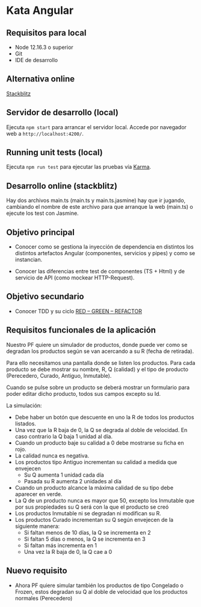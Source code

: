 # Kata Angular

## Requisitos para local

* Node 12.16.3 o superior
* Git
* IDE de desarrollo

## Alternativa online

[Stackblitz](https://stackblitz.com/edit/angular-tdd-example-26gbu8)

## Servidor de desarrollo (local)

Ejecuta `npm start` para arrancar el servidor local. Accede por navegador  web a `http://localhost:4200/`.

## Running unit tests (local)

Ejecuta `npm run test` para ejecutar las pruebas vía [Karma](https://karma-runner.github.io).

## Desarrollo online (stackblitz)

Hay dos archivos main.ts (main.ts y main.ts.jasmine) hay que ir jugando, cambiando el nombre de este archivo para que arranque la web (main.ts) o ejecute los test con Jasmine.

## Objetivo principal

* Conocer como se gestiona la inyección de dependencia en distintos los distintos artefactos Angular (componentes, servicios y pipes) y como se instancian.

* Conocer las diferencias entre test de componentes (TS + Html) y de servicio de API (como mockear HTTP-Request).

## Objetivo secundario

* Conocer TDD y su ciclo [RED – GREEN – REFACTOR](https://softwarecrafters.io/javascript/tdd-test-driven-development)

## Requisitos funcionales de la aplicación

Nuestro PF quiere un simulador de productos, donde puede ver como se degradan los productos según se van acercando a su R (fecha de retirada).

Para ello necesitamos una pantalla donde se listen los productos. Para cada producto se debe mostrar su nombre, R, Q (calidad) y el tipo de producto (Perecedero, Curado, Antiguo, Inmutable).

Cuando se pulse sobre un producto se deberá mostrar un formulario para poder editar dicho producto, todos sus campos excepto su Id.

La simulación:

* Debe haber un botón que descuente en uno la R de todos los productos listados.
* Una vez que la R baja de 0, la Q se degrada al doble de velocidad. En caso contrario la Q baja 1 unidad al día.
* Cuando un producto baje su calidad a 0 debe mostrarse su ficha en rojo.
* La calidad nunca es negativa.
* Los productos tipo Antiguo incrementan su calidad a medida que envejecen
  * Su Q aumenta 1 unidad cada día
  * Pasada su R aumenta 2 unidades al día
* Cuando un producto alcance la máxima calidad de su tipo debe aparecer en verde.
* La Q de un producto nunca es mayor que 50, excepto los Inmutable que por sus propiedades su Q será con la que el producto se creó
* Los productos Inmutable ni se degradan ni modifican su R.
* Los productos Curado incrementan su Q según envejecen de la siguiente manera:
  * Si faltan menos de 10 días, la Q se incrementa en 2
  * Si faltan 5 días o menos, la Q se incrementa en 3
  * Si faltan más incrementa en 1
  * Una vez la R baja de 0, la Q cae a 0

## Nuevo requisito

* Ahora PF quiere simular también los productos de tipo Congelado o Frozen, estos degradan su Q al doble de velocidad que los productos normales (Perecedero)
